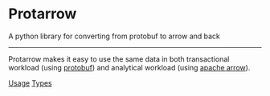 # Protarrow

A python library for converting from protobuf to arrow and back

___

Protarrow makes it easy to use the same data in both transactional workload 
(using [protobuf](https://developers.google.com/protocol-buffers))
and analytical workload (using [apache arrow](https://arrow.apache.org/)).

[usage]: usage.md
[types]: types.md


<div class="text-center">
    <a href="usage/" class="btn btn-primary" role="button">Usage</a>
    <a href="types/" class="btn btn-primary" role="button">Types</a>
</div>
